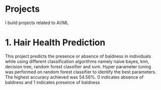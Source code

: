 # Projects
I build projects related to AI/ML

# 1. Hair Health Prediction
This project predicts the presence or absence of baldness in individuals while using different classification algorithms namely naive bayes, knn, decision tree, random forest classifier and svm. Hyper parameter tuning was performed on random forest classifier to identify the best parameters. The highest accuracy achieved was 54.56%. 0 indicates absence of baldness and 1 indicates presence of baldness
